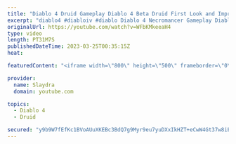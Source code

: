 ```yaml
---
title: "Diablo 4 Druid Gameplay Diablo 4 Beta Druid First Look and Impressions"
excerpt: "diablo4 #diabloiv #diablo Diablo 4 Necromancer Gameplay Diablo 4 Beta Necro First Look and Impressions More Diablo 4 ..."
originalUrl: https://youtube.com/watch?v=WFbKMkeeaH4
type: video
length: PT31M7S
publishedDateTime: 2023-03-25T00:35:15Z
heat: 

featuredContent: "<iframe width=\"800\" height=\"500\" frameborder=\"0\" src=\"https://www.youtube.com/embed/WFbKMkeeaH4\" allow=\"accelerometer; autoplay; encrypted-media; gyroscope; picture-in-picture\" allowfullscreen></iframe>"

provider:
  name: Slaydra
  domain: youtube.com

topics:
  - Diablo 4
  - Druid

secured: "y9b9W7fEfKc1BVoAUuXKEBc3BdQ7g9Myr9eu7yuDXxIkHZT+eCwW4Gt37w8iERvCAO6SPXQp0lL3XzMC95H8+fhSP1Ixqi7KNyIE/AXOup3prpqbw6YaDivh8PjXBcw369Kafeww5E+seOVzckmr4UfxX4v4W3bpXgveivKiIfH+iUwf3WJpgoTr5yzLhr8oy0AvYWc+Zxcb8Zuaa3NUU0LeBCB/GBM+Y/oBaBYILcm74OoBSdu3iG2/605xWbs64fBTEL2YT07wtlkeIJjV981WgqznHNz1M+BTc/FapBNzYzL+aucOhffx3vwRUXrzFYDIFnqja2s/rn0RNrybgXJQVGYcAPlmgyXMMA0rA3n1A7yHd7rD54mmv6b5cAXB/6esc5tuGDD6U/3c937tiniMT0tqczjHreQlOyV7AaY=;dWkrttY4j5ZGuHNVuPwfkA=="
---
```


